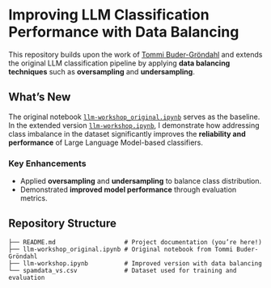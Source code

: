 # Improving LLM Classification Performance with Data Balancing

This repository builds upon the work of [Tommi Buder-Gröndahl](https://github.com/tombgro/llm-workshop) and extends the original LLM classification pipeline by applying **data balancing techniques** such as **oversampling** and **undersampling**.

## What’s New

The original notebook [`llm-workshop_original.ipynb`](llm-workshop_original.ipynb) serves as the baseline. In the extended version [`llm-workshop.ipynb`](llm-workshop.ipynb), I demonstrate how addressing class imbalance in the dataset significantly improves the **reliability and performance** of Large Language Model-based classifiers.

### Key Enhancements

- Applied **oversampling** and **undersampling** to balance class distribution.
- Demonstrated **improved model performance** through evaluation metrics.

## Repository Structure
```text
├── README.md                   # Project documentation (you’re here!)
├── llm-workshop_original.ipynb # Original notebook from Tommi Buder-Gröndahl
├── llm-workshop.ipynb          # Improved version with data balancing
└── spamdata_vs.csv             # Dataset used for training and evaluation
      
